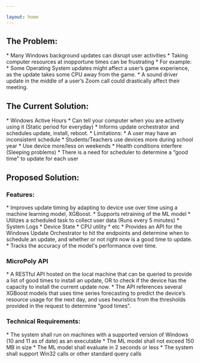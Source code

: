 ```yaml
---

layout: home
---
```

<h2>The Problem:</h2>
* Many Windows background updates can disrupt user activities
* Taking computer resources at inopportune times can be frustrating
* For example:
   * Some Operating System updates might affect a user’s game experience, as the update takes some CPU away from the game.
   * A sound driver update in the middle of a user’s Zoom call could drastically affect their meeting.

<h2>The Current Solution:</h2>
* Windows Active Hours
   * Can tell your computer when you are actively using it (Static period for everyday)
   * Informs update orchestrator and schedules update, install, reboot.
* Limitations:
   * A user may have an inconsistent schedule
   * Students/Teachers use devices more during school year
   * Use device more/less on weekends
   * Health conditions interfere (Sleeping problems)
   * There is a need for scheduler to determine a “good time” to update for each user

<h2>Proposed Solution:</h2>
<h3>Features:</h3>
* Improves update timing by adapting to device use over time using a machine learning model, XGBoost.
* Supports retraining of the ML model
* Utilizes a scheduled task to collect user data (Runs every 5 minutes)
    * System Logs
    * Device State
    * CPU utility
    * etc
* Provides an API for the Windows Update Orchestrator to hit the endpoints and determine when to schedule an update, and whether or not right now is a good time to update.
* Tracks the accuracy of the model's performance over time.

<h3>MicroPoly API</h3>
* A RESTful API hosted on the local machine that can be queried to provide a list of good times to install an update, OR to check if the device has the capacity to install the current update now. 
* The API references several XGBoost models that uses time series forecasting to predict the device’s resource usage for the next day, and uses heuristics from the thresholds provided in the request to determine “good times”.

<h3>Technical Requirements:</h3>
* The system shall run on machines with a supported version of Windows (10 and 11 as of date) as an executable
* The ML model shall not exceed 150 MB in size
* The ML model shall evaluate in 2 seconds or less
* The system shall support Win32 calls or other standard query calls
